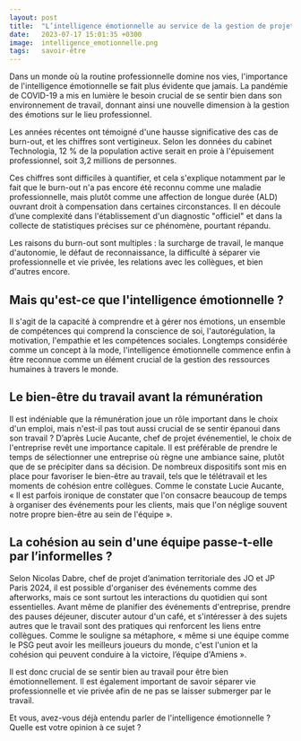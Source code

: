 ```yaml
---
layout: post
title:  "L’intelligence émotionnelle au service de la gestion de projets"
date:   2023-07-17 15:01:35 +0300
image:  intelligence_emotionnelle.png
tags:   savoir-être
---
```

Dans un monde où la routine professionnelle domine nos vies, l'importance de l'intelligence émotionnelle se fait plus évidente que jamais. La pandémie de COVID-19 a mis en lumière le besoin crucial de se sentir bien dans son environnement de travail, donnant ainsi une nouvelle dimension à la gestion des émotions sur le lieu professionnel.

Les années récentes ont témoigné d'une hausse significative des cas de burn-out, et les chiffres sont vertigineux. Selon les données du cabinet Technologia, 12 % de la population active serait en proie à l'épuisement professionnel, soit 3,2 millions de personnes. 

Ces chiffres sont difficiles à quantifier, et cela s'explique notamment par le fait que le burn-out n'a pas encore été reconnu comme une maladie professionnelle, mais plutôt comme une affection de longue durée (ALD) ouvrant droit à compensation dans certaines circonstances. Il en découle d’une complexité dans l'établissement d'un diagnostic "officiel" et dans la collecte de statistiques précises sur ce phénomène, pourtant répandu.

Les raisons du burn-out sont multiples : la surcharge de travail, le manque d'autonomie, le défaut de reconnaissance, la difficulté à séparer vie professionnelle et vie privée, les relations avec les collègues, et bien d'autres encore.

## Mais qu'est-ce que l'intelligence émotionnelle ?

Il s'agit de la capacité à comprendre et à gérer nos émotions, un ensemble de compétences qui comprend la conscience de soi, l'autorégulation, la motivation, l'empathie et les compétences sociales. Longtemps considérée comme un concept à la mode, l'intelligence émotionnelle commence enfin à être reconnue comme un élément crucial de la gestion des ressources humaines à travers le monde.

## Le bien-être du travail avant la rémunération

Il est indéniable que la rémunération joue un rôle important dans le choix d'un emploi, mais n'est-il pas tout aussi crucial de se sentir épanoui dans son travail ? D’après Lucie Aucante, chef de projet événementiel, le choix de l'entreprise revêt une importance capitale. Il est préférable de prendre le temps de sélectionner une entreprise où règne une ambiance saine, plutôt que de se précipiter dans sa décision. De nombreux dispositifs sont mis en place pour favoriser le bien-être au travail, tels que le télétravail et les moments de cohésion entre collègues. Comme le constate Lucie Aucante, « Il est parfois ironique de constater que l'on consacre beaucoup de temps à organiser des événements pour les clients, mais que l'on néglige souvent notre propre bien-être au sein de l'équipe ». 

## La cohésion au sein d'une équipe passe-t-elle par l’informelles ? 

Selon Nicolas Dabre, chef de projet d’animation territoriale des JO et JP Paris 2024, il est possible d'organiser des événements comme des afterworks, mais ce sont surtout les interactions du quotidien qui sont essentielles. Avant même de planifier des événements d'entreprise, prendre des pauses déjeuner, discuter autour d'un café, et s'intéresser à des sujets autres que le travail sont des pratiques qui renforcent les liens entre collègues. Comme le souligne sa métaphore, « même si une équipe comme le PSG peut avoir les meilleurs joueurs du monde, c'est l'union et la cohésion qui peuvent conduire à la victoire, l’équipe d'Amiens ». 

Il est donc crucial de se sentir bien au travail pour être bien émotionnellement. Il est également important de savoir séparer vie professionnelle et vie privée afin de ne pas se laisser submerger par le travail.

Et vous, avez-vous déjà entendu parler de l'intelligence émotionnelle ? Quelle est votre opinion à ce sujet ?
